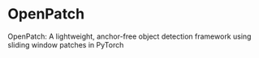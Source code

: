# OpenPatch
OpenPatch: A lightweight, anchor-free object detection framework using sliding window patches in PyTorch
